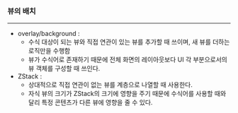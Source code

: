 ### 뷰의 배치
---

- overlay/background :
    + 수식 대상이 되는 뷰와 직접 연관이 있는 뷰를 추가할 때 쓰이며, 새 뷰를 더하는 로직만을 수행함
    + 뷰가 수식어로 존재하기 때문에 전체 화면의 레이아웃보다 UI 각 부분으로서의 뷰 객체를 구성할 때 쓰인다.
- ZStack :
    + 상대적으로 직접 연관이 없는 뷰를 계층으로 나열할 때 사용한다.
    + 자식 뷰의 크기가 ZStack의 크기에 영향을 주기 때문에 수식어를 사용할 때와 달리 특정 콘텐츠가 다른 뷰에 영향을 줄 수 있다.